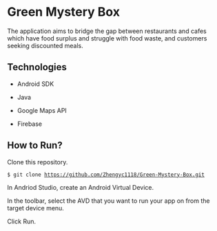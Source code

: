 # Green Mystery Box

The application aims to bridge the gap between restaurants and cafes which have food
surplus and struggle with food waste, and customers seeking discounted meals.

## Technologies

- Android SDK

- Java

- Google Maps API

- Firebase

## How to Run?

Clone this repository.

<code>$ git clone https://github.com/Zhengyc1118/Green-Mystery-Box.git</code>

In Andriod Studio, create an Android Virtual Device.

In the toolbar, select the AVD that you want to run your app on from the target device menu.

Click Run. 
